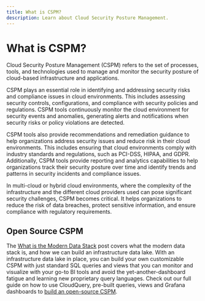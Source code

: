 ```yaml
---
title: What is CSPM?
description: Learn about Cloud Security Posture Management.
---
```


# What is CSPM?

Cloud Security Posture Management (CSPM) refers to the set of processes, tools, and technologies used to manage and monitor the security posture of cloud-based infrastructure and applications.

CSPM plays an essential role in identifying and addressing security risks and compliance issues in cloud environments.
This includes assessing security controls, configurations, and compliance with security policies and regulations.
CSPM tools continuously monitor the cloud environment for security events and anomalies, generating alerts and notifications when security risks or policy violations are detected.

CSPM tools also provide recommendations and remediation guidance to help organizations address security issues and reduce risk in their cloud environments.
This includes ensuring that cloud environments comply with industry standards and regulations, such as PCI-DSS, HIPAA, and GDPR. Additionally, CSPM tools provide reporting and analytics capabilities to help organizations track their security posture over time and identify trends and patterns in security incidents and compliance issues.

In multi-cloud or hybrid cloud environments, where the complexity of the infrastructure and the different cloud providers used can pose significant security challenges, CSPM becomes critical.
It helps organizations to reduce the risk of data breaches, protect sensitive information, and ensure compliance with regulatory requirements.

## Open Source CSPM

The [What is the Modern Data Stack](/docs/glossary/what-is-the-modern-data-stack) post covers what the modern data stack is, and how we can build an infrastructure data lake. With an infrastructure data lake in place, you can build your own customizable CSPM with just standard SQL queries and views that you can monitor and visualize with your go-to BI tools and avoid the yet-another-dashboard fatigue and learning new proprietary query languages. Check out our full guide on how to use CloudQuery, pre-built queries, views and Grafana dashboards to [build an open-source CSPM](/how-to-guides/open-source-cspm).